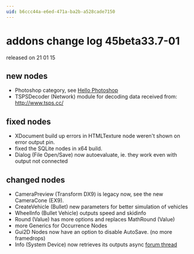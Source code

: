 ```yaml
---
uid: b6ccc44a-e6ed-471a-ba2b-a528cade7150
---
```


# addons change log 45beta33.7-01
released on 21 01 15  

## new nodes
* Photoshop category, see <a href="https://vvvv.org/blog/hello-photoshop-0" class="extURL blog" target="_blank">Hello Photoshop</a>  
* TSPSDecoder (Network) module for decoding data received from: http://www.tsps.cc/  

## fixed nodes
* XDocument build up errors in HTMLTexture node weren't shown on error output pin.  
* fixed the SQLite nodes in x64 build.  
* Dialog (File Open/Save) now autoevaluate, ie. they work even with output not connected  

## changed nodes
* CameraPreview (Transform DX9) is legacy now, see the new CameraCone (EX9).  
* CreateVehicle (Bullet) new parameters for better simulation of vehicles  
* WheelInfo (Bullet Vehicle) outputs speed and skidinfo  
* Round (Value) has more options and replaces MathRound (Value)  
* more Generics for Occurrence Nodes  
* Gui2D Nodes now have an option to disable AutoSave. (no more framedrops)  
* Info (System Device) now retrieves its outputs async <a href="https://discourse.vvvv.org/t/system-info-nodes-bring-short-freezes" class="extURL forum" target="_blank">forum thread</a>
